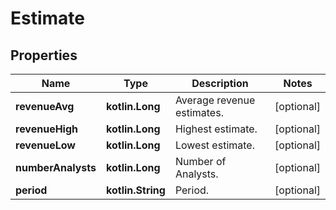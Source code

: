 
# Estimate

## Properties
Name | Type | Description | Notes
------------ | ------------- | ------------- | -------------
**revenueAvg** | **kotlin.Long** | Average revenue estimates. |  [optional]
**revenueHigh** | **kotlin.Long** | Highest estimate. |  [optional]
**revenueLow** | **kotlin.Long** | Lowest estimate. |  [optional]
**numberAnalysts** | **kotlin.Long** | Number of Analysts. |  [optional]
**period** | **kotlin.String** | Period. |  [optional]



